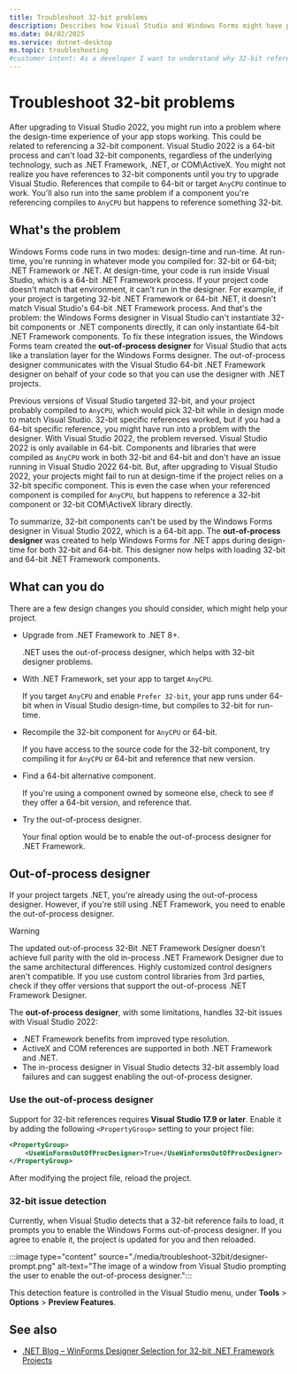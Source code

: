 ```yaml
---
title: Troubleshoot 32-bit problems
description: Describes how Visual Studio and Windows Forms might have problems with 32-bit components. Learn how to enable the out-of-process designer, which can help.
ms.date: 04/02/2025
ms.service: dotnet-desktop
ms.topic: troubleshooting
#customer intent: As a developer I want to understand why 32-bit references are a problem so that I can fix my problems or upgrade Visual Studio
---
```


# Troubleshoot 32-bit problems

After upgrading to Visual Studio 2022, you might run into a problem where the design-time experience of your app stops working. This could be related to referencing a 32-bit component. Visual Studio 2022 is a 64-bit process and can't load 32-bit components, regardless of the underlying technology, such as .NET Framework, .NET, or COM\ActiveX. You might not realize you have references to 32-bit components until you try to upgrade Visual Studio. References that compile to 64-bit or target `AnyCPU` continue to work. You'll also run into the same problem if a component you're referencing compiles to `AnyCPU` but happens to reference something 32-bit.

## What's the problem

Windows Forms code runs in two modes: design-time and run-time. At run-time, you're running in whatever mode you compiled for: 32-bit or 64-bit; .NET Framework or .NET. At design-time, your code is run inside Visual Studio, which is a 64-bit .NET Framework process. If your project code doesn't match that environment, it can't run in the designer. For example, if your project is targeting 32-bit .NET Framework or 64-bit .NET, it doesn't match Visual Studio's 64-bit .NET Framework process. And that's the problem: the Windows Forms designer in Visual Studio can't instantiate 32-bit components or .NET components directly, it can only instantiate 64-bit .NET Framework components. To fix these integration issues, the Windows Forms team created the **out-of-process designer** for Visual Studio that acts like a translation layer for the Windows Forms designer. The out-of-process designer communicates with the Visual Studio 64-bit .NET Framework designer on behalf of your code so that you can use the designer with .NET projects.

Previous versions of Visual Studio targeted 32-bit, and your project probably compiled to `AnyCPU`, which would pick 32-bit while in design mode to match Visual Studio. 32-bit specific references worked, but if you had a 64-bit specific reference, you might have run into a problem with the designer. With Visual Studio 2022, the problem reversed. Visual Studio 2022 is only available in 64-bit. Components and libraries that were compiled as `AnyCPU` work in both 32-bit and 64-bit and don't have an issue running in Visual Studio 2022 64-bit. But, after upgrading to Visual Studio 2022, your projects might fail to run at design-time if the project relies on a 32-bit specific component. This is even the case when your referenced component is compiled for `AnyCPU`, but happens to reference a 32-bit component or 32-bit COM\ActiveX library directly.

To summarize, 32-bit components can't be used by the Windows Forms designer in Visual Studio 2022, which is a 64-bit app. The **out-of-process designer** was created to help Windows Forms for .NET apps during design-time for both 32-bit and 64-bit. This designer now helps with loading 32-bit and 64-bit .NET Framework components.

## What can you do

There are a few design changes you should consider, which might help your project.

- Upgrade from .NET Framework to .NET 8+.

  .NET uses the out-of-process designer, which helps with 32-bit designer problems.

- With .NET Framework, set your app to target `AnyCPU`.

  If you target `AnyCPU` and enable `Prefer 32-bit`, your app runs under 64-bit when in Visual Studio design-time, but compiles to 32-bit for run-time.

- Recompile the 32-bit component for `AnyCPU` or 64-bit.

  If you have access to the source code for the 32-bit component, try compiling it for `AnyCPU` or 64-bit and reference that new version.

- Find a 64-bit alternative component.

  If you're using a component owned by someone else, check to see if they offer a 64-bit version, and reference that.

- Try the out-of-process designer.

  Your final option would be to enable the out-of-process designer for .NET Framework.

## Out-of-process designer

If your project targets .NET, you're already using the out-of-process designer. However, if you're still using .NET Framework, you need to enable the out-of-process designer.

> [!WARNING]
> The updated out-of-process 32-Bit .NET Framework Designer doesn't achieve full parity with the old in-process .NET Framework Designer due to the same architectural differences. Highly customized control designers aren't compatible. If you use custom control libraries from 3rd parties, check if they offer versions that support the out-of-process .NET Framework Designer.

The **out-of-process designer**, with some limitations, handles 32-bit issues with Visual Studio 2022:

- .NET Framework benefits from improved type resolution.
- ActiveX and COM references are supported in both .NET Framework and .NET.
- The in-process designer in Visual Studio detects 32-bit assembly load failures and can suggest enabling the out-of-process designer.

### Use the out-of-process designer

Support for 32-bit references requires **Visual Studio 17.9 or later**. Enable it by adding the following `<PropertyGroup>` setting to your project file:

```xml
<PropertyGroup>
    <UseWinFormsOutOfProcDesigner>True</UseWinFormsOutOfProcDesigner>
</PropertyGroup>
```

After modifying the project file, reload the project.

### 32-bit issue detection

Currently, when Visual Studio detects that a 32-bit reference fails to load, it prompts you to enable the Windows Forms out-of-process designer. If you agree to enable it, the project is updated for you and then reloaded.

:::image type="content" source="./media/troubleshoot-32bit/designer-prompt.png" alt-text="The image of a window from Visual Studio prompting the user to enable the out-of-process designer.":::

This detection feature is controlled in the Visual Studio menu, under **Tools** > **Options** > **Preview Features**.

## See also

- [.NET Blog – WinForms Designer Selection for 32-bit .NET Framework Projects](https://devblogs.microsoft.com/visualstudio/winforms-designer-selection-for-32-bit-net-framework-projects/)
